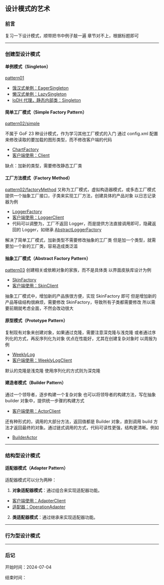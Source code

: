 ## 设计模式的艺术

### 前言
复习一下设计模式，顺带把书中例子敲一遍
章节对不上，根据标题即可

---

### 创建型设计模式

#### 单例模式（Singleton）
[pattern01](./src/pattern01)
* [饿汉式单例：EagerSingleton](./src/pattern01/EagerSingleton.java)
* [懒汉式单例：LazySingleton](./src/pattern01/LazySingleton.java)
* [IoDH 代理，静态内部类：Singleton](./src/pattern01/Singleton.java)


#### 简单工厂模式（Simple Factory Pattern）
[pattern02/simple](./src/pattern02/simple)

不属于 GoF 23 种设计模式，作为学习其他工厂模式的入门
通过 config.xml 配置来修改读取的要加载的图形类型，而不修改客户端的代码
* [ChartFactory](./src/pattern02/simple/ChartFactory.java)
* [客户端使用：Client](./src/pattern02/simple/Client.java)

缺点：加新的类型，需要修改静态工厂类


#### 工厂方法模式（Factory Method）
[pattern02/factoryMethod](./src/pattern02/factoryMethod)
又称为工厂模式，虚拟构造器模式，或多态工厂模式
提供一个抽象工厂接口，子类来实现工厂方法，创建具体的产品对象
以日志记录器为例
* [LoggerFactory](./src/pattern02/factoryMethod/LoggerFactory.java)
* [客户端使用：LoggerClient](./src/pattern02/factoryMethod/LoggerClient.java)
* 代码可以调整为，工厂不返回 Logger，而是提供方法直接调用即可，隐藏返回的 Logger，如继承 [AbstractLoggerFactory](./src/pattern02/factoryMethod/AbstractLoggerFactory.java)

解决了简单工厂模式，加新类型不需要修改抽象的工厂类
但是加一个类型，就需要加一个新的工厂类，容易造成类泛滥


#### 抽象工厂模式（Abstract Factory Pattern）
[pattern03](./src/pattern03)
创建相关或依赖对象的家族，而不是具体类
以界面皮肤库设计为例
* [SkinFactory](./src/pattern03/SkinFactory.java)
* [客户端使用：SkinClient](./src/pattern03/SkinClient.java)

抽象工厂模式中，增加新的产品族很方便，实现 SkinFactory 即可
但是增加新的产品等级结构很麻烦，需要修改 SkinFactory，导致所有子类都需要修改
所以需要前期就考虑全面，不然会改动很大


#### 原型模式（Prototype Pattern）
复制现有对象来创建对象，如果通过克隆，需要注意深克隆与浅克隆
或者通过序列化的方式，再反序列化为对象
优点在性能好，尤其在创建复杂对象时
以周报为例
* [WeeklyLog](./src/pattern04/WeeklyLog.java)
* [客户端使用：WeeklyLogClient](./src/pattern04/WeeklyLogClient.java)

默认的克隆是浅克隆
使用序列化的方式则为深克隆


#### 建造者模式（Builder Pattern）
通过一个领导者，逐步构建一个复杂对象
也可以将领导者的构建方法，写在抽象 builder 对象中，提供统一步骤的构建方式
* [客户端使用：ActorClient](./src/pattern05/ActorClient.java)

还有种形式的，调用的大部分方法，返回值都是 Builder 对象，直到调用 build 方法才返回最终的对象。通过链式调用的方式，代码可读性更强，结构更清晰。例如
* [BuilderActor](./src/pattern05/BuilderActor.java)

---

### 结构型设计模式

#### 适配器模式（Adapter Pattern）
适配器模式可以分为两种：
1. **对象适配器模式**：通过组合来实现适配器功能。
* [客户端使用：AdapterClient](./src/pattern11/AdapterClient.java)
* [适配器：OperationAdapter](./src/pattern11/OperationAdapter.java)
2. **类适配器模式**：通过继承来实现适配器功能。


---

### 行为型设计模式

---

### 后记

开始时间：2024-07-04

结束时间：